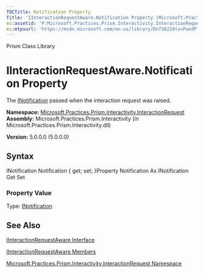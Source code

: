 ```yaml
---
TOCTitle: Notification Property
Title: 'IInteractionRequestAware.Notification Property (Microsoft.Practices.Prism.Interactivity.InteractionRequest)'
ms:assetid: 'P:Microsoft.Practices.Prism.Interactivity.InteractionRequest.IInteractionRequestAware.Notification'
ms:mtpsurl: 'https://msdn.microsoft.com/en-us/library/Dn736229(v=PandP.50)'
---
```


Prism Class Library

IInteractionRequestAware.Notification Property
==================================================

The [INotification](https://msdn.microsoft.com/library/microsoft.practices.prism.interactivity.interactionrequest.inotification) passed when the interaction request was raised.

**Namespace:** [Microsoft.Practices.Prism.Interactivity.InteractionRequest](https://msdn.microsoft.com/library/microsoft.practices.prism.interactivity.interactionrequest)
**Assembly:** Microsoft.Practices.Prism.Interactivity (in Microsoft.Practices.Prism.Interactivity.dll)

**Version:** 5.0.0.0 (5.0.0.0)

## Syntax


INotification Notification { get; set; }Property Notification As INotification Get Set
### Property Value

Type: [INotification](https://msdn.microsoft.com/library/microsoft.practices.prism.interactivity.interactionrequest.inotification)

See Also
--------


[IInteractionRequestAware Interface](https://msdn.microsoft.com/library/microsoft.practices.prism.interactivity.interactionrequest.iinteractionrequestaware)

[IInteractionRequestAware Members](https://msdn.microsoft.com/allmembers.t:microsoft.practices.prism.interactivity.interactionrequest.iinteractionrequestaware)

[Microsoft.Practices.Prism.Interactivity.InteractionRequest Namespace](https://msdn.microsoft.com/library/microsoft.practices.prism.interactivity.interactionrequest)
